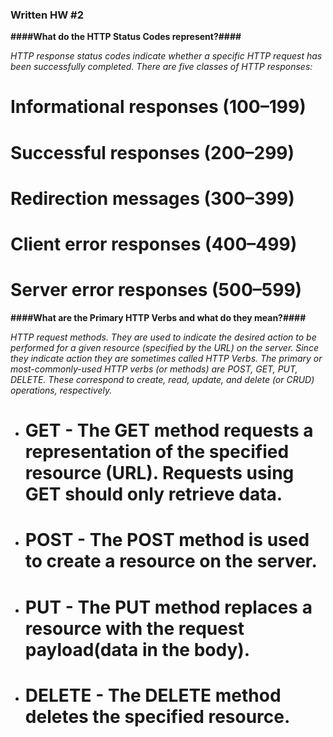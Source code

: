 ### **Written HW #2** ###

**####What do the HTTP Status Codes represent?####**

*HTTP response status codes indicate whether a specific HTTP request has been successfully completed. There are five classes of HTTP responses:*

# Informational responses (100–199)
# Successful responses (200–299)
# Redirection messages (300–399)
# Client error responses (400–499)
# Server error responses (500–599)


**####What are the Primary HTTP Verbs and what do they mean?####**

*HTTP request methods. They are used to indicate the desired action to be performed for a given resource (specified by the URL) on the server. Since they indicate action they are sometimes called HTTP Verbs. The primary or most-commonly-used HTTP verbs (or methods) are POST, GET, PUT, DELETE. These correspond to create, read, update, and delete (or CRUD) operations, respectively.*

* # GET - The GET method requests a representation of the specified resource (URL). Requests using GET should only retrieve data.
* # POST - The POST method is used to create a resource on the server.
* # PUT	- The PUT method replaces a resource with the request payload(data in the body).
* # DELETE - The DELETE method deletes the specified resource. 



